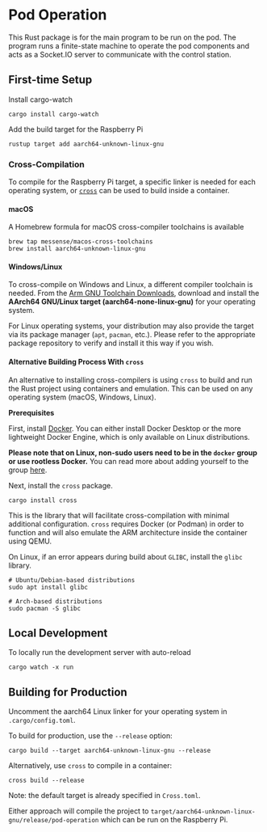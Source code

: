 # Pod Operation

This Rust package is for the main program to be run on the pod.
The program runs a finite-state machine to operate the pod components
and acts as a Socket.IO server to communicate with the control station.

## First-time Setup

Install cargo-watch

```shell
cargo install cargo-watch
```

Add the build target for the Raspberry Pi

```shell
rustup target add aarch64-unknown-linux-gnu
```

### Cross-Compilation

To compile for the Raspberry Pi target, a specific linker is needed for each operating system,
or [`cross`](https://github.com/cross-rs/cross) can be used to build inside a container.

#### macOS

A Homebrew formula for macOS cross-compiler toolchains is available

```shell
brew tap messense/macos-cross-toolchains
brew install aarch64-unknown-linux-gnu
```

#### Windows/Linux

To cross-compile on Windows and Linux, a different compiler toolchain is needed. From the
[Arm GNU Toolchain Downloads](https://developer.arm.com/downloads/-/arm-gnu-toolchain-downloads),
download and install the **AArch64 GNU/Linux target (aarch64-none-linux-gnu)** for your operating
system.

For Linux operating systems, your distribution may also provide the target via
its package manager (`apt`, `pacman`, etc.). Please refer to the appropriate
package repository to verify and install it this way if you wish.

#### Alternative Building Process With `cross`

An alternative to installing cross-compilers is using `cross` to build and run the Rust project
using containers and emulation. This can be used on any operating system (macOS, Windows, Linux).

**Prerequisites**

First, install [Docker](https://docs.docker.com/). You can either install
Docker Desktop or the more lightweight Docker Engine, which is only available
on Linux distributions.

**Please note that on Linux, non-sudo users need to be in the `docker` group or
use rootless Docker.** You can read more about adding yourself to the group
[here](https://docs.docker.com/engine/install/linux-postinstall/#manage-docker-as-a-non-root-user).

Next, install the `cross` package.

```shell
cargo install cross
```

This is the library that will facilitate cross-compilation with minimal additional configuration.
`cross` requires Docker (or Podman) in order to function and will also emulate the ARM architecture
inside the container using QEMU.

On Linux, if an error appears during build about `GLIBC`, install the `glibc` library.

```shell
# Ubuntu/Debian-based distributions
sudo apt install glibc

# Arch-based distributions
sudo pacman -S glibc
```

## Local Development

To locally run the development server with auto-reload

```shell
cargo watch -x run
```

## Building for Production

Uncomment the aarch64 Linux linker for your operating system in `.cargo/config.toml`.

To build for production, use the `--release` option:

```shell
cargo build --target aarch64-unknown-linux-gnu --release
```

Alternatively, use `cross` to compile in a container:

```shell
cross build --release
```

Note: the default target is already specified in `Cross.toml`.

Either approach will compile the project to
`target/aarch64-unknown-linux-gnu/release/pod-operation`
which can be run on the Raspberry Pi.
